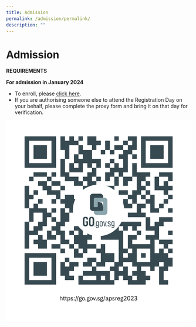 ```yaml
---
title: Admission
permalink: /admission/permalink/
description: ""
---
```

Admission
=========

  
**REQUIREMENTS**  
  
**For admission in January 2024**  
  
*   To enroll, please [click here](https://go.gov.sg/apsreg2023).
*   If you are authorising someone else to attend the Registration Day on your behalf, please complete the [](/files/admission-%20joint%20proxy%20form.pdf)proxy form and bring it on that day for verification.

![](/images/registration%20form.png)